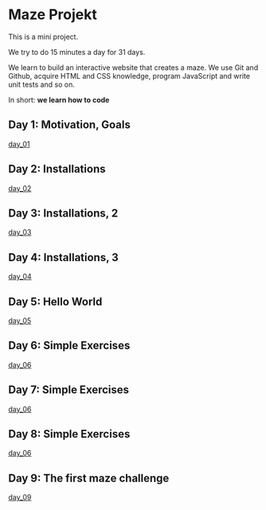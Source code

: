 # Maze Projekt

This is a mini project. 

We try to do 15 minutes a day for 31 days.

We learn to build an interactive website that creates a maze.
We use Git and Github, acquire HTML and CSS knowledge, program JavaScript and write unit tests and so on.

In short: **we learn how to code**

## Day 1: Motivation, Goals
[day_01](day_01/README.md)

## Day 2: Installations
[day_02](day_02/README.md)

## Day 3: Installations, 2
[day_03](day_03/README.md)

## Day 4: Installations, 3
[day_04](day_04/README.md)

## Day 5: Hello World
[day_05](day_05/README.md)

## Day 6: Simple Exercises
[day_06](day_06/README.md)

## Day 7: Simple Exercises
[day_06](day_06/README.md)

## Day 8: Simple Exercises
[day_06](day_06/README.md)

## Day 9: The first maze challenge
[day_09](day_09/README.md)
